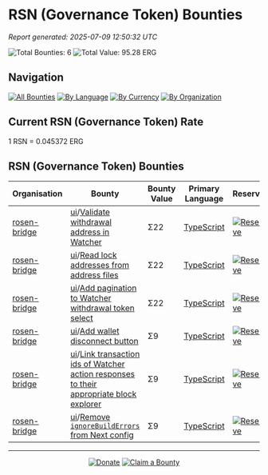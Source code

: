 <!-- GENERATED FILE - DO NOT EDIT DIRECTLY -->
<!-- Generated on: 2025-07-09 12:50:32 -->

# RSN (Governance Token) Bounties

*Report generated: 2025-07-09 12:50:32 UTC*

![Total Bounties: 6](https://img.shields.io/badge/Total%20Bounties-6-blue) ![Total Value: 95.28 ERG](https://img.shields.io/badge/Total%20Value-95.28%20ERG-green)

## Navigation

[![All Bounties](https://img.shields.io/badge/All%20Bounties-102-blue)](../all.md) [![By Language](https://img.shields.io/badge/By%20Language-8-green)](../summary.md#languages) [![By Currency](https://img.shields.io/badge/By%20Currency-7-yellow)](../summary.md#currencies) [![By Organization](https://img.shields.io/badge/By%20Organization-9-orange)](../summary.md#projects)

## Current RSN (Governance Token) Rate

1 RSN = 0.045372 ERG

## RSN (Governance Token) Bounties

|Organisation|Bounty|Bounty Value|Primary Language|Reserve|
|---|---|---|---|---|
| [rosen-bridge](by_org/rosen-bridge.md) | [ui](https://github.com/rosen-bridge/ui)/[Validate withdrawal address in Watcher](https://github.com/rosen-bridge/ui/issues/13) | Σ22 | [TypeScript](by_language/typescript.md) | [![Reserve](https://img.shields.io/badge/-Reserve-brightgreen?style=flat-square)](https://github.com/ErgoDevs/Ergo-Bounties/new/main?filename=submissions/rosen-bridge-ui-13.json&value=%7B%0A%20%20%22contributor%22%3A%20%22YOUR_GITHUB_USERNAME%22%2C%0A%20%20%22wallet_address%22%3A%20%22YOUR_WALLET_ADDRESS%22%2C%0A%20%20%22contact_method%22%3A%20%22YOUR_CONTACT_INFO%22%2C%0A%20%20%22work_link%22%3A%20%22%22%2C%0A%20%20%22work_title%22%3A%20%22Validate%20withdrawal%20address%20in%20Watcher%22%2C%0A%20%20%22bounty_id%22%3A%20%22rosen-bridge/ui%2313%22%2C%0A%20%20%22original_issue_link%22%3A%20%22https%3A//github.com/rosen-bridge/ui/issues/13%22%2C%0A%20%20%22payment_currency%22%3A%20%22RSN%22%2C%0A%20%20%22bounty_value%22%3A%20500.0%2C%0A%20%20%22status%22%3A%20%22in-progress%22%2C%0A%20%20%22submission_date%22%3A%20%22%22%2C%0A%20%20%22expected_completion%22%3A%20%22YYYY-MM-DD%22%2C%0A%20%20%22description%22%3A%20%22I%20am%20working%20on%20this%20bounty%22%2C%0A%20%20%22review_notes%22%3A%20%22%22%2C%0A%20%20%22payment_tx_id%22%3A%20%22%22%2C%0A%20%20%22payment_date%22%3A%20%22%22%0A%7D&message=Claim%20Bounty%20rosen-bridge/ui%2313&description=I%20want%20to%20claim%20this%20bounty%20posted%20by%20mkermani144.%0A%0ABounty:%20Validate%20withdrawal%20address%20in%20Watcher) |
| [rosen-bridge](by_org/rosen-bridge.md) | [ui](https://github.com/rosen-bridge/ui)/[Read lock addresses from address files](https://github.com/rosen-bridge/ui/issues/11) | Σ22 | [TypeScript](by_language/typescript.md) | [![Reserve](https://img.shields.io/badge/-Reserve-brightgreen?style=flat-square)](https://github.com/ErgoDevs/Ergo-Bounties/new/main?filename=submissions/rosen-bridge-ui-11.json&value=%7B%0A%20%20%22contributor%22%3A%20%22YOUR_GITHUB_USERNAME%22%2C%0A%20%20%22wallet_address%22%3A%20%22YOUR_WALLET_ADDRESS%22%2C%0A%20%20%22contact_method%22%3A%20%22YOUR_CONTACT_INFO%22%2C%0A%20%20%22work_link%22%3A%20%22%22%2C%0A%20%20%22work_title%22%3A%20%22Read%20lock%20addresses%20from%20address%20files%22%2C%0A%20%20%22bounty_id%22%3A%20%22rosen-bridge/ui%2311%22%2C%0A%20%20%22original_issue_link%22%3A%20%22https%3A//github.com/rosen-bridge/ui/issues/11%22%2C%0A%20%20%22payment_currency%22%3A%20%22RSN%22%2C%0A%20%20%22bounty_value%22%3A%20500.0%2C%0A%20%20%22status%22%3A%20%22in-progress%22%2C%0A%20%20%22submission_date%22%3A%20%22%22%2C%0A%20%20%22expected_completion%22%3A%20%22YYYY-MM-DD%22%2C%0A%20%20%22description%22%3A%20%22I%20am%20working%20on%20this%20bounty%22%2C%0A%20%20%22review_notes%22%3A%20%22%22%2C%0A%20%20%22payment_tx_id%22%3A%20%22%22%2C%0A%20%20%22payment_date%22%3A%20%22%22%0A%7D&message=Claim%20Bounty%20rosen-bridge/ui%2311&description=I%20want%20to%20claim%20this%20bounty%20posted%20by%20mkermani144.%0A%0ABounty:%20Read%20lock%20addresses%20from%20address%20files) |
| [rosen-bridge](by_org/rosen-bridge.md) | [ui](https://github.com/rosen-bridge/ui)/[Add pagination to Watcher withdrawal token select](https://github.com/rosen-bridge/ui/issues/10) | Σ22 | [TypeScript](by_language/typescript.md) | [![Reserve](https://img.shields.io/badge/-Reserve-brightgreen?style=flat-square)](https://github.com/ErgoDevs/Ergo-Bounties/new/main?filename=submissions/rosen-bridge-ui-10.json&value=%7B%0A%20%20%22contributor%22%3A%20%22YOUR_GITHUB_USERNAME%22%2C%0A%20%20%22wallet_address%22%3A%20%22YOUR_WALLET_ADDRESS%22%2C%0A%20%20%22contact_method%22%3A%20%22YOUR_CONTACT_INFO%22%2C%0A%20%20%22work_link%22%3A%20%22%22%2C%0A%20%20%22work_title%22%3A%20%22Add%20pagination%20to%20Watcher%20withdrawal%20token%20select%22%2C%0A%20%20%22bounty_id%22%3A%20%22rosen-bridge/ui%2310%22%2C%0A%20%20%22original_issue_link%22%3A%20%22https%3A//github.com/rosen-bridge/ui/issues/10%22%2C%0A%20%20%22payment_currency%22%3A%20%22RSN%22%2C%0A%20%20%22bounty_value%22%3A%20500.0%2C%0A%20%20%22status%22%3A%20%22in-progress%22%2C%0A%20%20%22submission_date%22%3A%20%22%22%2C%0A%20%20%22expected_completion%22%3A%20%22YYYY-MM-DD%22%2C%0A%20%20%22description%22%3A%20%22I%20am%20working%20on%20this%20bounty%22%2C%0A%20%20%22review_notes%22%3A%20%22%22%2C%0A%20%20%22payment_tx_id%22%3A%20%22%22%2C%0A%20%20%22payment_date%22%3A%20%22%22%0A%7D&message=Claim%20Bounty%20rosen-bridge/ui%2310&description=I%20want%20to%20claim%20this%20bounty%20posted%20by%20mkermani144.%0A%0ABounty:%20Add%20pagination%20to%20Watcher%20withdrawal%20token%20select) |
| [rosen-bridge](by_org/rosen-bridge.md) | [ui](https://github.com/rosen-bridge/ui)/[Add wallet disconnect button](https://github.com/rosen-bridge/ui/issues/12) | Σ9 | [TypeScript](by_language/typescript.md) | [![Reserve](https://img.shields.io/badge/-Reserve-brightgreen?style=flat-square)](https://github.com/ErgoDevs/Ergo-Bounties/new/main?filename=submissions/rosen-bridge-ui-12.json&value=%7B%0A%20%20%22contributor%22%3A%20%22YOUR_GITHUB_USERNAME%22%2C%0A%20%20%22wallet_address%22%3A%20%22YOUR_WALLET_ADDRESS%22%2C%0A%20%20%22contact_method%22%3A%20%22YOUR_CONTACT_INFO%22%2C%0A%20%20%22work_link%22%3A%20%22%22%2C%0A%20%20%22work_title%22%3A%20%22Add%20wallet%20disconnect%20button%22%2C%0A%20%20%22bounty_id%22%3A%20%22rosen-bridge/ui%2312%22%2C%0A%20%20%22original_issue_link%22%3A%20%22https%3A//github.com/rosen-bridge/ui/issues/12%22%2C%0A%20%20%22payment_currency%22%3A%20%22RSN%22%2C%0A%20%20%22bounty_value%22%3A%20200.0%2C%0A%20%20%22status%22%3A%20%22in-progress%22%2C%0A%20%20%22submission_date%22%3A%20%22%22%2C%0A%20%20%22expected_completion%22%3A%20%22YYYY-MM-DD%22%2C%0A%20%20%22description%22%3A%20%22I%20am%20working%20on%20this%20bounty%22%2C%0A%20%20%22review_notes%22%3A%20%22%22%2C%0A%20%20%22payment_tx_id%22%3A%20%22%22%2C%0A%20%20%22payment_date%22%3A%20%22%22%0A%7D&message=Claim%20Bounty%20rosen-bridge/ui%2312&description=I%20want%20to%20claim%20this%20bounty%20posted%20by%20mkermani144.%0A%0ABounty:%20Add%20wallet%20disconnect%20button) |
| [rosen-bridge](by_org/rosen-bridge.md) | [ui](https://github.com/rosen-bridge/ui)/[Link transaction ids of Watcher action responses to their appropriate block explorer](https://github.com/rosen-bridge/ui/issues/9) | Σ9 | [TypeScript](by_language/typescript.md) | [![Reserve](https://img.shields.io/badge/-Reserve-brightgreen?style=flat-square)](https://github.com/ErgoDevs/Ergo-Bounties/new/main?filename=submissions/rosen-bridge-ui-9.json&value=%7B%0A%20%20%22contributor%22%3A%20%22YOUR_GITHUB_USERNAME%22%2C%0A%20%20%22wallet_address%22%3A%20%22YOUR_WALLET_ADDRESS%22%2C%0A%20%20%22contact_method%22%3A%20%22YOUR_CONTACT_INFO%22%2C%0A%20%20%22work_link%22%3A%20%22%22%2C%0A%20%20%22work_title%22%3A%20%22Link%20transaction%20ids%20of%20Watcher%20action%20responses%20to%20their%20appropriate%20block%20explorer%22%2C%0A%20%20%22bounty_id%22%3A%20%22rosen-bridge/ui%239%22%2C%0A%20%20%22original_issue_link%22%3A%20%22https%3A//github.com/rosen-bridge/ui/issues/9%22%2C%0A%20%20%22payment_currency%22%3A%20%22RSN%22%2C%0A%20%20%22bounty_value%22%3A%20200.0%2C%0A%20%20%22status%22%3A%20%22in-progress%22%2C%0A%20%20%22submission_date%22%3A%20%22%22%2C%0A%20%20%22expected_completion%22%3A%20%22YYYY-MM-DD%22%2C%0A%20%20%22description%22%3A%20%22I%20am%20working%20on%20this%20bounty%22%2C%0A%20%20%22review_notes%22%3A%20%22%22%2C%0A%20%20%22payment_tx_id%22%3A%20%22%22%2C%0A%20%20%22payment_date%22%3A%20%22%22%0A%7D&message=Claim%20Bounty%20rosen-bridge/ui%239&description=I%20want%20to%20claim%20this%20bounty%20posted%20by%20mkermani144.%0A%0ABounty:%20Link%20transaction%20ids%20of%20Watcher%20action%20responses%20to%20their%20appropriate%20block%20explorer) |
| [rosen-bridge](by_org/rosen-bridge.md) | [ui](https://github.com/rosen-bridge/ui)/[Remove `ignoreBuildErrors` from Next config](https://github.com/rosen-bridge/ui/issues/8) | Σ9 | [TypeScript](by_language/typescript.md) | [![Reserve](https://img.shields.io/badge/-Reserve-brightgreen?style=flat-square)](https://github.com/ErgoDevs/Ergo-Bounties/new/main?filename=submissions/rosen-bridge-ui-8.json&value=%7B%0A%20%20%22contributor%22%3A%20%22YOUR_GITHUB_USERNAME%22%2C%0A%20%20%22wallet_address%22%3A%20%22YOUR_WALLET_ADDRESS%22%2C%0A%20%20%22contact_method%22%3A%20%22YOUR_CONTACT_INFO%22%2C%0A%20%20%22work_link%22%3A%20%22%22%2C%0A%20%20%22work_title%22%3A%20%22Remove%20%60ignoreBuildErrors%60%20from%20Next%20config%22%2C%0A%20%20%22bounty_id%22%3A%20%22rosen-bridge/ui%238%22%2C%0A%20%20%22original_issue_link%22%3A%20%22https%3A//github.com/rosen-bridge/ui/issues/8%22%2C%0A%20%20%22payment_currency%22%3A%20%22RSN%22%2C%0A%20%20%22bounty_value%22%3A%20200.0%2C%0A%20%20%22status%22%3A%20%22in-progress%22%2C%0A%20%20%22submission_date%22%3A%20%22%22%2C%0A%20%20%22expected_completion%22%3A%20%22YYYY-MM-DD%22%2C%0A%20%20%22description%22%3A%20%22I%20am%20working%20on%20this%20bounty%22%2C%0A%20%20%22review_notes%22%3A%20%22%22%2C%0A%20%20%22payment_tx_id%22%3A%20%22%22%2C%0A%20%20%22payment_date%22%3A%20%22%22%0A%7D&message=Claim%20Bounty%20rosen-bridge/ui%238&description=I%20want%20to%20claim%20this%20bounty%20posted%20by%20mkermani144.%0A%0ABounty:%20Remove%20%60ignoreBuildErrors%60%20from%20Next%20config) |


---

<div align="center">
  <p>
    <a href="../../docs/donate.md"><img src="https://img.shields.io/badge/❤️%20Donate-F44336" alt="Donate"></a>
    <a href="../../docs/bounty-submission-guide.md#reserving-a-bounty"><img src="https://img.shields.io/badge/🔒%20How%20To%20Claim-4CAF50" alt="Claim a Bounty"></a>
  </p>
</div>


<!-- END OF GENERATED CONTENT -->
